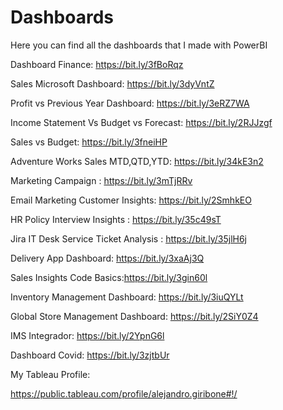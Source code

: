 # Dashboards
Here you can find all the dashboards that I made with PowerBI

Dashboard Finance: https://bit.ly/3fBoRqz

Sales Microsoft Dashboard: https://bit.ly/3dyVntZ

Profit vs Previous Year Dashboard: https://bit.ly/3eRZ7WA

Income Statement Vs Budget vs Forecast: https://bit.ly/2RJJzgf

Sales vs Budget: https://bit.ly/3fneiHP

Adventure Works Sales MTD,QTD,YTD: https://bit.ly/34kE3n2

Marketing Campaign : https://bit.ly/3mTjRRv

Email Marketing Customer Insights: https://bit.ly/2SmhkEO

HR Policy Interview Insights : https://bit.ly/35c49sT

Jira IT Desk Service Ticket Analysis : https://bit.ly/35jlH6j

Delivery App Dashboard: https://bit.ly/3xaAj3Q

Sales Insights Code Basics:https://bit.ly/3gin60l

Inventory Management Dashboard: https://bit.ly/3iuQYLt

Global Store Management Dashboard: https://bit.ly/2SiY0Z4

IMS Integrador:  https://bit.ly/2YpnG6l

Dashboard Covid: https://bit.ly/3zjtbUr




My Tableau Profile:

https://public.tableau.com/profile/alejandro.giribone#!/
